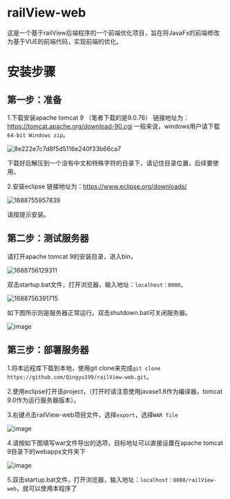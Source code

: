 # railView-web

这是一个基于railView后端程序的一个前端优化项目，旨在将JavaFx的前端修改为基于VUE的前端代码，实现前端的优化。

# 安装步骤

## 第一步：准备
1.下载安装apache tomcat 9 （笔者下载的是9.0.76）
链接地址为：https://tomcat.apache.org/download-90.cgi
一般来说，windows用户请下载`64-bit Windows zip`。

![8e222e7c7d8f5d5116e240f33b66ca7](https://github.com/Qingyu199/railView-web/assets/30193452/66b7f88a-f45d-4884-a07f-cbdf74bb5d5e)


下载好后解压到一个没有中文和特殊字符的目录下，请记住目录位置，后续要使用。

2.安装eclipse
链接地址为：https://www.eclipse.org/downloads/

![1688755957839](https://github.com/Qingyu199/railView-web/assets/30193452/2cc380b7-e76f-4b34-9ccd-9e955858752e)


请按提示安装。

## 第二步：测试服务器
请打开apache tomcat 9的安装目录，进入bin，

![1688756129311](https://github.com/Qingyu199/railView-web/assets/30193452/1eb35718-d63e-40d3-b269-ec82fa395e80)


双击startup.bat文件，打开浏览器，输入地址：`localhost：8080`，

![1688756391715](https://github.com/Qingyu199/railView-web/assets/30193452/515ba179-d151-4e97-8522-71a3f3dff7ac)

如下图所示则是服务器正常运行。双击shutdown.bat可关闭服务器。

![image](https://github.com/Qingyu199/railView-web/assets/30193452/11ec70c8-bce5-40b0-9706-cfb767b0413d)

## 第三步：部署服务器
1.将本远程库下载到本地，使用git clone来完成`git clone https://github.com/Qingyu199/railView-web.git`。

2.使用eclipse打开该project，（打开时请注意使用javase1.8作为编译器，tomcat 9.0作为运行服务器版本）。

3.右键点击railView-web项目文件，选择`export`，选择`WAR file`

![image](https://github.com/Qingyu199/railView-web/assets/30193452/8b320dfe-6846-49da-b1a3-6b72941be465)

4.请按如下图填写war文件导出的选项，目标地址可以直接设置在apache tomcat 9目录下的webapps文件夹下

![image](https://github.com/Qingyu199/railView-web/assets/30193452/7e6f881a-45f3-489d-95d3-7fc18276b5e4)


5.双击startup.bat文件，打开浏览器，输入地址：`localhost：8080/railView-web`，就可以使用本程序了




